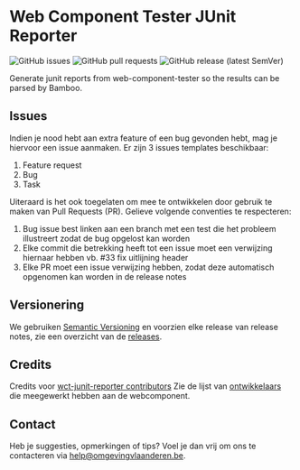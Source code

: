 # Web Component Tester JUnit Reporter
![GitHub issues](https://img.shields.io/github/issues-raw/milieuinfo/wct-junit-reporter) ![GitHub pull requests](https://img.shields.io/github/issues-pr-raw/milieuinfo/wct-junit-reporter) ![GitHub release (latest SemVer)](https://img.shields.io/github/v/release/milieuinfo/wct-junit-reporter)

Generate junit reports from web-component-tester so the results can be parsed by Bamboo.


## Issues
Indien je nood hebt aan extra feature of een bug gevonden hebt, mag je hiervoor een issue aanmaken. Er zijn 3 issues templates beschikbaar:
1. Feature request
2. Bug
3. Task

Uiteraard is het ook toegelaten om mee te ontwikkelen door gebruik te maken van Pull Requests (PR). Gelieve volgende conventies te respecteren:
1. Bug issue best linken aan een branch met een test die het probleem illustreert zodat de bug opgelost kan worden
2. Elke commit die betrekking heeft tot een issue moet een verwijzing hiernaar hebben vb. #33 fix uitlijning header
3. Elke PR moet een issue verwijzing hebben, zodat deze automatisch opgenomen kan worden in de release notes

## Versionering
We gebruiken [Semantic Versioning](https://semver.org) en voorzien elke release van release notes, zie een overzicht van de [releases](https://github.com/milieuinfo/webcomponent-vl-ui-button/releases).

## Credits
Credits voor [wct-junit-reporter contributors](https://github.com/marcelmeulemans/wct-junit-reporter/graphs/contributors)
Zie de lijst van [ontwikkelaars](https://github.com/milieuinfo/webcomponent-vl-ui-button/graphs/contributors) die meegewerkt hebben aan de webcomponent.

## Contact
Heb je suggesties, opmerkingen of tips? Voel je dan vrij om ons te contacteren via help@omgevingvlaanderen.be.